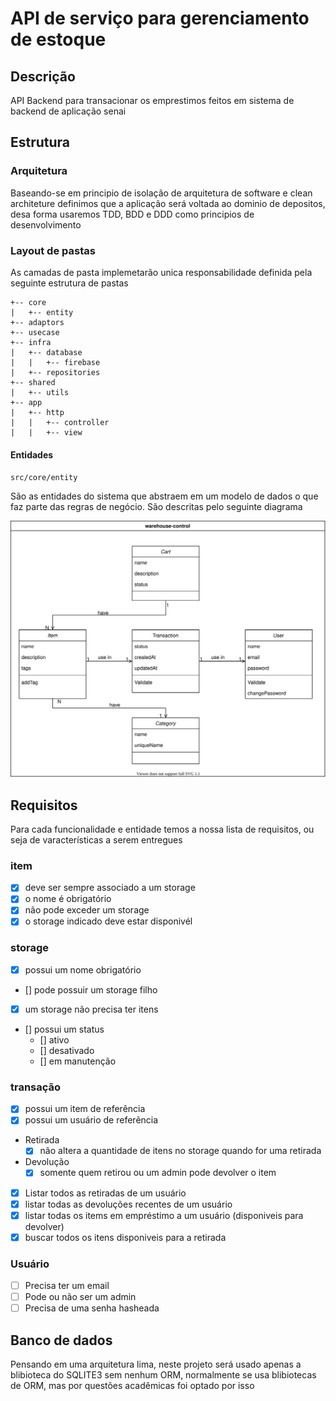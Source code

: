 # API de serviço para gerenciamento de estoque

## Descrição

API Backend para transacionar os emprestimos feitos em sistema de backend de aplicação senai

## Estrutura

### Arquitetura

Baseando-se em principio de isolação de arquitetura de software e clean architeture definimos que a aplicação será voltada ao dominio de depositos, desa forma usaremos TDD, BDD e DDD como principios de desenvolvimento

### Layout de pastas

As camadas de pasta implemetarão unica responsabilidade definida pela seguinte estrutura de pastas

```
+-- core
|   +-- entity
+-- adaptors
+-- usecase
+-- infra
|   +-- database
|   |   +-- firebase
|   +-- repositories
+-- shared
|   +-- utils
+-- app
|   +-- http
|   |   +-- controller
|   |   +-- view
```

#### Entidades

`src/core/entity`

São as entidades do sistema que abstraem em um modelo de dados o que faz parte das regras de negócio. São descritas pelo seguinte diagrama

<img src="./resources/class.svg" />

## Requisitos

Para cada funcionalidade e entidade temos a nossa lista de requisitos, ou seja de varacterísticas a serem entregues

### item

- [x] deve ser sempre associado a um storage
- [x] o nome é obrigatório
- [x] não pode exceder um storage
- [x] o storage indicado deve estar disponivél

### storage

- [x] possui um nome obrigatório
- [] pode possuir um storage filho
- [x] um storage não precisa ter itens
- [] possui um status
  - [] ativo
  - [] desativado
  - [] em manutenção

### transação

- [x] possui um item de referência
- [x] possui um usuário de referẽncia
- Retirada
  - [x] não altera a quantidade de itens no storage quando for uma retirada
- Devolução
  - [x] somente quem retirou ou um admin pode devolver o item
- [x] Listar todos as retiradas de um usuário
- [x] listar todas as devoluções recentes de um usuário
- [x] listar todas os items em empréstimo a um usuário (disponiveis para devolver)
- [x] buscar todos os itens disponiveis para a retirada

### Usuário

- [ ] Precisa ter um email
- [ ] Pode ou não ser um admin
- [ ] Precisa de uma senha hasheada

## Banco de dados

Pensando em uma arquitetura lima, neste projeto será usado apenas a blibioteca do SQLITE3 sem nenhum ORM, normalmente se usa blibiotecas de ORM, mas por questões acadêmicas foi optado por isso
